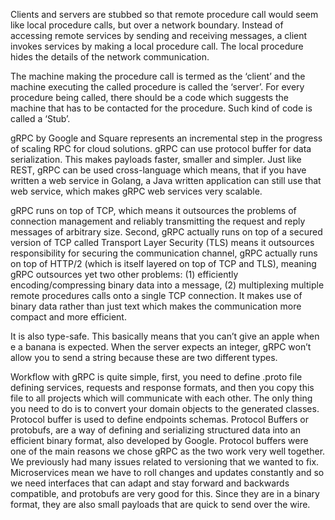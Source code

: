 Clients and servers are stubbed so that remote procedure call would seem like local procedure calls, but over a network boundary. Instead of accessing remote services by sending and receiving messages, a client invokes services by making a local procedure call. The local procedure hides the details of the network communication.

The machine making the procedure call is termed as the ‘client’ and the machine executing the called procedure is called the ‘server’. For every procedure being called, there should be a code which suggests the machine that has to be contacted for the procedure. Such kind of code is called a ‘Stub’.

gRPC by Google and Square represents an incremental step in the progress of scaling RPC for cloud solutions. gRPC can use protocol buffer for data serialization. This makes payloads faster, smaller and simpler. Just like REST, gRPC can be used cross-language which means, that if you have written a web service in Golang, a Java written application can still use that web service, which makes gRPC web services very scalable.

gRPC runs on top of TCP, which means it outsources the problems of connection management and reliably transmitting the request and reply messages of arbitrary size. Second, gRPC actually runs on top of a secured version of TCP called Transport Layer Security (TLS) means it outsources responsibility for securing the communication channel, gRPC actually runs on top of HTTP/2 (which is itself layered on top of TCP and TLS), meaning gRPC outsources yet two other problems: (1) efficiently encoding/compressing binary data into a message, (2) multiplexing multiple remote procedures calls onto a single TCP connection. It makes use of binary data rather than just text which makes the communication more compact and more efficient.

It is also type-safe. This basically means that you can’t give an apple when e a banana is expected. When the server expects an integer, gRPC won’t allow you to send a string because these are two different types.

Workflow with gRPC is quite simple, first, you need to define .proto file defining services, requests and response formats, and then you copy this file to all projects which will communicate with each other. The only thing you need to do is to convert your domain objects to the generated classes. Protocol buffer is used to define endpoints schemas. Protocol Buffers or protobufs, are a way of defining and serializing structured data into an efficient binary format, also developed by Google. Protocol buffers were one of the main reasons we chose gRPC as the two work very well together. We previously had many issues related to versioning that we wanted to fix. Microservices mean we have to roll changes and updates constantly and so we need interfaces that can adapt and stay forward and backwards compatible, and protobufs are very good for this. Since they are in a binary format, they are also small payloads that are quick to send over the wire.